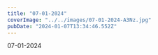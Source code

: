 ```yaml
---
title: "07-01-2024"
coverImage: "../../images/07-01-2024-A3Nz.jpg"
pubDate: "2024-01-07T13:34:46.552Z"
---
```


07-01-2024
